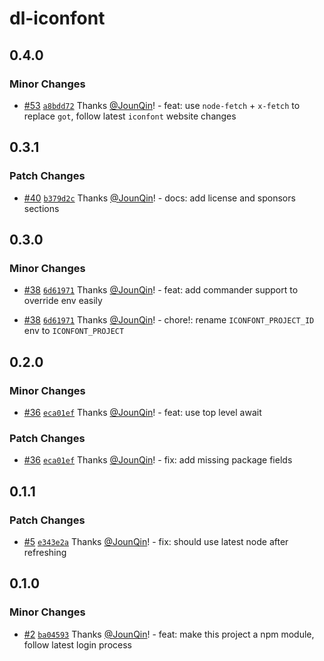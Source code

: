 # dl-iconfont

## 0.4.0

### Minor Changes

- [#53](https://github.com/un-ts/dl-iconfont/pull/53) [`a8bdd72`](https://github.com/un-ts/dl-iconfont/commit/a8bdd7203ee5a7fdc4bac2a535971b6116ad0c87) Thanks [@JounQin](https://github.com/JounQin)! - feat: use `node-fetch` + `x-fetch` to replace `got`, follow latest `iconfont` website changes

## 0.3.1

### Patch Changes

- [#40](https://github.com/un-ts/dl-iconfont/pull/40) [`b379d2c`](https://github.com/un-ts/dl-iconfont/commit/b379d2c2a4c80295ac1367624649457404632325) Thanks [@JounQin](https://github.com/JounQin)! - docs: add license and sponsors sections

## 0.3.0

### Minor Changes

- [#38](https://github.com/un-ts/dl-iconfont/pull/38) [`6d61971`](https://github.com/un-ts/dl-iconfont/commit/6d619715fff918b6adac847fb600d3654a4f4dc8) Thanks [@JounQin](https://github.com/JounQin)! - feat: add commander support to override env easily

* [#38](https://github.com/un-ts/dl-iconfont/pull/38) [`6d61971`](https://github.com/un-ts/dl-iconfont/commit/6d619715fff918b6adac847fb600d3654a4f4dc8) Thanks [@JounQin](https://github.com/JounQin)! - chore!: rename `ICONFONT_PROJECT_ID` env to `ICONFONT_PROJECT`

## 0.2.0

### Minor Changes

- [#36](https://github.com/un-ts/dl-iconfont/pull/36) [`eca01ef`](https://github.com/un-ts/dl-iconfont/commit/eca01ef6e711acc38b417238b88bcc056a0e164b) Thanks [@JounQin](https://github.com/JounQin)! - feat: use top level await

### Patch Changes

- [#36](https://github.com/un-ts/dl-iconfont/pull/36) [`eca01ef`](https://github.com/un-ts/dl-iconfont/commit/eca01ef6e711acc38b417238b88bcc056a0e164b) Thanks [@JounQin](https://github.com/JounQin)! - fix: add missing package fields

## 0.1.1

### Patch Changes

- [#5](https://github.com/un-ts/dl-iconfont/pull/5) [`e343e2a`](https://github.com/un-ts/dl-iconfont/commit/e343e2ad980f0282d0d63b2bb65f1376d10f87f4) Thanks [@JounQin](https://github.com/JounQin)! - fix: should use latest node after refreshing

## 0.1.0

### Minor Changes

- [#2](https://github.com/un-ts/dl-iconfont/pull/2) [`ba04593`](https://github.com/un-ts/dl-iconfont/commit/ba0459398688e1a35f81bcec48e183ca6669dc8e) Thanks [@JounQin](https://github.com/JounQin)! - feat: make this project a npm module, follow latest login process

